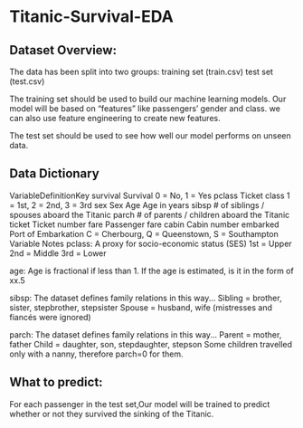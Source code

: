 # Titanic-Survival-EDA

## Dataset Overview:
The data has been split into two groups: training set (train.csv) test set (test.csv)

The training set should be used to build our machine learning models. Our model will be based on “features” like passengers’ gender and class. we can also use feature engineering to create new features.

The test set should be used to see how well our model performs on unseen data.

## Data Dictionary
VariableDefinitionKey survival Survival 0 = No, 1 = Yes pclass Ticket class 1 = 1st, 2 = 2nd, 3 = 3rd sex Sex Age Age in years sibsp # of siblings / spouses aboard the Titanic parch # of parents / children aboard the Titanic ticket Ticket number fare Passenger fare cabin Cabin number embarked Port of Embarkation C = Cherbourg, Q = Queenstown, S = Southampton Variable Notes pclass: A proxy for socio-economic status (SES) 1st = Upper 2nd = Middle 3rd = Lower

age: Age is fractional if less than 1. If the age is estimated, is it in the form of xx.5

sibsp: The dataset defines family relations in this way... Sibling = brother, sister, stepbrother, stepsister Spouse = husband, wife (mistresses and fiancés were ignored)

parch: The dataset defines family relations in this way... Parent = mother, father Child = daughter, son, stepdaughter, stepson Some children travelled only with a nanny, therefore parch=0 for them.

## What to predict:
For each passenger in the test set,Our model will be trained to predict whether or not they survived the sinking of the Titanic.
